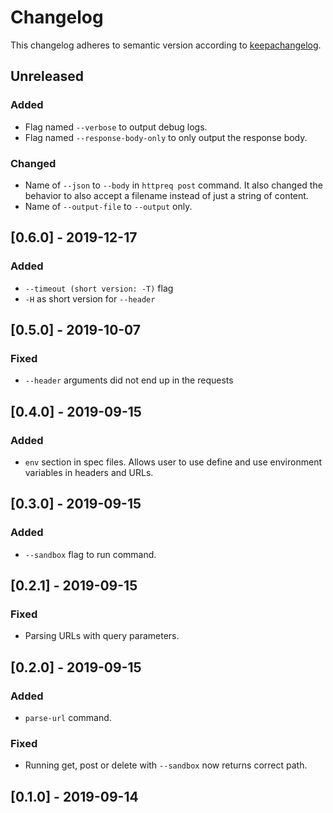 # Changelog

This changelog adheres to semantic version according to [keepachangelog](https://keepachangelog.com/en/1.0.0/).

## Unreleased

### Added
- Flag named `--verbose` to output debug logs.
- Flag named `--response-body-only` to only output the response body.

### Changed
- Name of `--json` to `--body` in `httpreq post` command. It also changed the behavior to also
  accept a filename instead of just a string of content.
- Name of `--output-file` to `--output` only.

## [0.6.0] - 2019-12-17

### Added
- `--timeout (short version: -T)` flag
- `-H` as short version for `--header`

## [0.5.0] - 2019-10-07

### Fixed
- `--header` arguments did not end up in the requests

## [0.4.0] - 2019-09-15

### Added
- `env` section in spec files. Allows user to use define and use environment variables in headers and URLs.

## [0.3.0] - 2019-09-15

### Added
- `--sandbox` flag to run command.

## [0.2.1] - 2019-09-15

### Fixed
- Parsing URLs with query parameters.

## [0.2.0] - 2019-09-15

### Added
- `parse-url` command.

### Fixed
- Running get, post or delete with `--sandbox` now returns correct path.

## [0.1.0] - 2019-09-14
